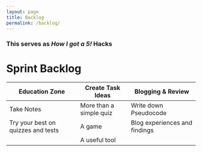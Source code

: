 ```yaml
---
layout: page
title: Backlog
permalink: /backlog/
---
```

### This serves as *How I got a 5!* Hacks
# Sprint Backlog
|Education Zone|Create Task Ideas|Blogging & Review|
|---|---|---|
|Take Notes|More than a simple quiz|Write down Pseudocode|
|Try your best on quizzes and tests|A game|Blog experiences and findings|
||A useful tool||